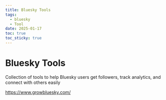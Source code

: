 ```yaml
---
title: Bluesky Tools
tags:
  - bluesky
  - Tool
date: 2025-01-17
toc: true
toc_sticky: true
---
```


# Bluesky Tools
Collection of tools to help Bluesky users get followers, track analytics, and connect with others easily

https://www.growbluesky.com/